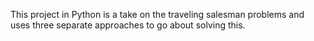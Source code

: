 This project in Python is a take on the traveling salesman problems and uses three separate approaches to go about solving this. 
